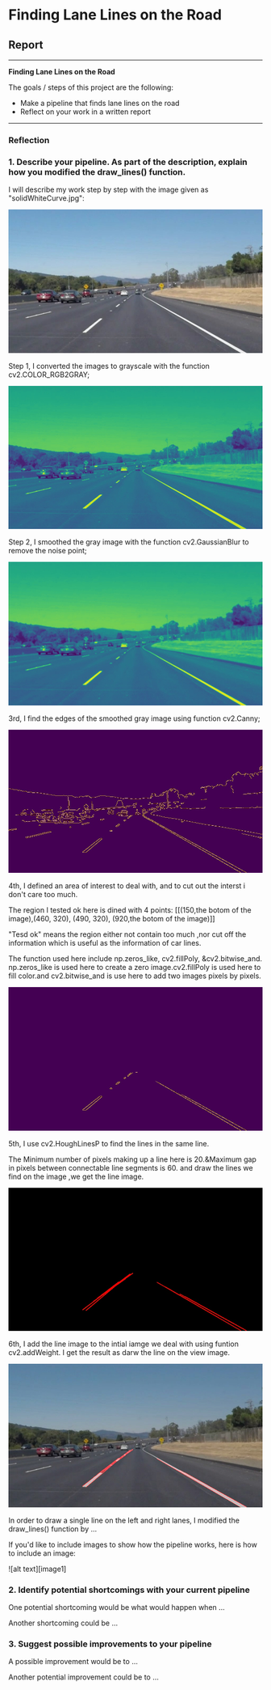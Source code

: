 # **Finding Lane Lines on the Road** 

## Report

---

**Finding Lane Lines on the Road**

The goals / steps of this project are the following:
* Make a pipeline that finds lane lines on the road
* Reflect on your work in a written report

---

### Reflection



### 1. Describe your pipeline. As part of the description, explain how you modified the draw_lines() function.

I will describe my work step by step with the image given as "solidWhiteCurve.jpg":

![solidWhiteCurve.jpg](https://github.com/alchian/Find-car-lines/blob/test_images/solidWhiteCurve.jpg "solidWhiteCurve.jpg")

Step 1, I converted the images to grayscale with the function cv2.COLOR_RGB2GRAY;

![solidWhiteCurve_gray.jpg](https://github.com/alchian/Find-car-lines/blob/test_images/solidWhiteCurve_test_images_grayt.jpg "solidWhiteCurve_gray.jpg")

Step 2,  I smoothed the gray image with the function cv2.GaussianBlur to remove the noise point;

![solidWhiteCurve_smoothing.jpg](https://github.com/alchian/Find-car-lines/blob/test_images/solidWhiteCurve_test_images_smoothing.jpg "solidWhiteCurve_smoothing.jpg")

3rd, I find the edges of the smoothed gray image using function cv2.Canny;

![solidWhiteCurve_edges.jpg](https://github.com/alchian/Find-car-lines/blob/test_images/solidWhiteCurve_test_images_edges.jpg "solidWhiteCurve_edges.jpg")

4th, I defined an area of interest to deal with, and to cut out the interst i don't care too much. 

The region I tested ok here is dined with 4 points: [[(150,the botom of the image),(460, 320), (490, 320), (920,the botom of the image)]]

"Tesd ok" means the region either not contain too much ,nor cut off the information which is useful as the information of car lines. 

The function used here include np.zeros_like,  cv2.fillPoly, &cv2.bitwise_and. np.zeros_like is used here to create a zero image.cv2.fillPoly is used here to fill color.and cv2.bitwise_and is use here to add two images pixels by pixels.

![solidWhiteCurve_region_of_interest.jpg](https://github.com/alchian/Find-car-lines/blob/test_images/solidWhiteCurve_region_of_interest.jpg "solidWhiteCurve_region_of_interest.jpg")

5th, I use cv2.HoughLinesP to find the lines in the same line. 

The Minimum number of pixels making up a line here is 20.&Maximum gap in pixels between connectable line segments is 60. and draw the lines we find on the image ,we get the line image.

![solidWhiteCurve_line_image.jpg](https://github.com/alchian/Find-car-lines/blob/test_images/solidWhiteCurve_line_image.jpg "solidWhiteCurve_line_image.jpg")

6th, I add the line image to the intial iamge we deal with using funtion cv2.addWeight. I get the result as darw the line on the view image.

![solidWhiteCurve_drawline.jpg](https://github.com/alchian/Find-car-lines/blob/test_images/solidWhiteCurve_drawline.jpg "solidWhiteCurve_drwline.jpg")

In order to draw a single line on the left and right lanes, I modified the draw_lines() function by ...

If you'd like to include images to show how the pipeline works, here is how to include an image: 

![alt text][image1]


### 2. Identify potential shortcomings with your current pipeline


One potential shortcoming would be what would happen when ... 

Another shortcoming could be ...


### 3. Suggest possible improvements to your pipeline

A possible improvement would be to ...

Another potential improvement could be to ...
